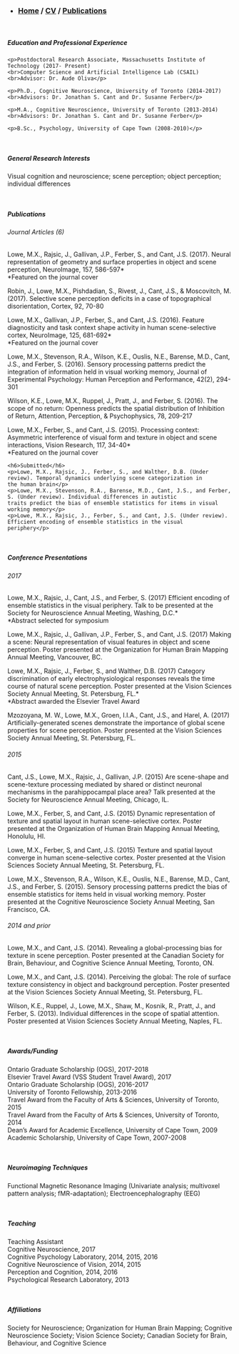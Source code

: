 <html>
<body>
		<nav>
    		<ul>
        		<h3><li><a href="/Home">Home</a>  /   <a href="/cv">CV</a>  /   <a href="/publications">Publications</a></li></h3>
    		</ul>
		</nav>
 
<br>
<h5>Education and Professional Experience</h5>  

	<p>Postdoctoral Research Associate, Massachusetts Institute of Technology (2017- Present)
	<br>Computer Science and Artificial Intelligence Lab (CSAIL)
	<br>Advisor: Dr. Aude Oliva</p>
	
	<p>Ph.D., Cognitive Neuroscience, University of Toronto (2014-2017)
	<br>Advisors: Dr. Jonathan S. Cant and Dr. Susanne Ferber</p>
	
	<p>M.A., Cognitive Neuroscience, University of Toronto (2013-2014)
	<br>Advisors: Dr. Jonathan S. Cant and Dr. Susanne Ferber</p>
	
	<p>B.Sc., Psychology, University of Cape Town (2008-2010)</p> 
<br>
<h5>General Research Interests</h5>                                                                                                   	
	<p>Visual cognition and neuroscience; scene perception; object perception; individual differences</p>
<br>
<h5>Publications</h5>                                                                                                                           <h6>Journal Articles (6)</h6>
	<p>Lowe, M.X., Rajsic, J., Gallivan, J.P., Ferber, S., and Cant, J.S. (2017). Neural representation of geometry and surface 			properties in object and scene perception, NeuroImage, 157, 586-597*
		<br>*Featured on the journal cover</p>
	<p>Robin, J., Lowe, M.X., Pishdadian, S., Rivest, J., Cant, J.S., & Moscovitch, M. (2017). Selective scene perception deficits 		in a case of topographical disorientation, Cortex, 92, 70-80</p>
	<p>Lowe, M.X., Gallivan, J.P., Ferber, S., and Cant, J.S. (2016). Feature diagnosticity and task context shape activity in human 			scene-selective cortex, NeuroImage, 125, 681-692* 
		<br>*Featured on the journal cover</p>	
	<p>Lowe, M.X., Stevenson, R.A., Wilson, K.E., Ouslis, N.E., Barense, M.D., Cant, J.S., and Ferber, S. (2016). Sensory 				processing patterns predict the integration of information held in visual working memory, Journal of Experimental 			Psychology: Human Perception and Performance, 42(2), 294-301</p>
	<p>Wilson, K.E., Lowe, M.X., Ruppel, J., Pratt, J., and Ferber, S. (2016). The scope of no return: Openness predicts the 				spatial distribution of Inhibition of Return, Attention, Perception, & Psychophysics, 78, 209-217</p>
	<p>Lowe, M.X., Ferber, S., and Cant, J.S. (2015). Processing context: Asymmetric interference of visual form and texture in 			object and scene interactions, Vision Research, 117, 34-40*	
		<br>*Featured on the journal cover</p>
		
	<h6>Submitted</h6> 
	<p>Lowe, M.X., Rajsic, J., Ferber, S., and Walther, D.B. (Under review). Temporal dynamics underlying scene categorization in 		the human brain</p>
	<p>Lowe, M.X., Stevenson, R.A., Barense, M.D., Cant, J.S., and Ferber, S. (Under review). Individual differences in autistic 			traits predict the bias of ensemble statistics for items in visual working memory</p>
	<p>Lowe, M.X., Rajsic, J., Ferber, S., and Cant, J.S. (Under review). Efficient encoding of ensemble statistics in the visual 			periphery</p>
<br>
<h5>Conference Presentations</h5>                                                                                                                 
<h6>2017</h6>	
	<p>Lowe, M.X., Rajsic, J., Cant, J.S., and Ferber, S. (2017) Efficient encoding of ensemble statistics in the visual periphery. 		Talk to be presented at the Society for Neuroscience Annual Meeting, Washing, D.C.*
		<br>*Abstract selected for symposium</p>		
	<p>Lowe, M.X., Rajsic, J., Gallivan, J.P., Ferber, S., and Cant, J.S. (2017) Making a scene: Neural representation of visual 			features in object and scene perception. Poster presented at the Organization for Human Brain Mapping Annual Meeting, 			Vancouver, BC.</p>
	<p>Lowe, M.X., Rajsic, J., Ferber, S., and Walther, D.B. (2017) Category discrimination of early electrophysiological responses 		reveals the time course of natural scene perception. Poster presented at the Vision Sciences Society Annual 				Meeting, St. Petersburg, FL.*
		<br>*Abstract awarded the Elsevier Travel Award</p>
	<p>Mzozoyana, M. W., Lowe, M.X., Groen, I.I.A., Cant, J.S., and Harel, A. (2017) Artificially-generated scenes demonstrate the 			importance of global scene properties for scene perception. Poster presented at the Vision Sciences Society Annual 			Meeting, St. Petersburg, FL.</p>
	
<h6>2015</h6>
	<p>Cant, J.S., Lowe, M.X., Rajsic, J., Gallivan, J.P. (2015) Are scene-shape and scene-texture processing mediated by shared or 		distinct neuronal mechanisms in the parahippocampal place area? Talk presented at the Society for Neuroscience Annual 			Meeting, Chicago, IL.</p>
	<p>Lowe, M.X., Ferber, S, and Cant, J.S. (2015) Dynamic representation of texture and spatial layout in human scene-selective 			cortex. Poster presented at the Organization of Human Brain Mapping Annual Meeting, Honolulu, HI.</p>
	<p>Lowe, M.X., Ferber, S, and Cant, J.S. (2015) Texture and spatial layout converge in human scene-selective cortex. Poster 			presented at the Vision Sciences Society Annual Meeting, St. Petersburg, FL.</p>
	<p>Lowe, M.X., Stevenson, R.A., Wilson, K.E., Ouslis, N.E., Barense, M.D., Cant, J.S., and Ferber, S. (2015). Sensory processing 			patterns predict the bias of ensemble statistics for items held in visual working memory. Poster presented at the 			Cognitive Neuroscience Society Annual Meeting, San Francisco, CA.</p>
	
<h6>2014 and prior</h6>
	<p>Lowe, M.X., and Cant, J.S. (2014). Revealing a global-processing bias for texture in scene perception. Poster presented at
		the Canadian Society for Brain, Behaviour, and Cognitive Science Annual Meeting, Toronto, ON.</p>
	<p>Lowe, M.X., and Cant, J.S. (2014). Perceiving the global: The role of surface texture consistency in object and background 			perception. Poster presented at the Vision Sciences Society Annual Meeting, St. Petersburg, FL.</p>
	<p>Wilson, K.E., Ruppel, J., Lowe, M.X., Shaw, M., Kosnik, R., Pratt, J., and Ferber, S. (2013). Individual differences in the 			scope of spatial attention. Poster presented at Vision Sciences Society Annual Meeting, Naples, FL.</p>
<br>	
<h5>Awards/Funding</h5>                                                                                                                                 
	<p>Ontario Graduate Scholarship (OGS), 2017-2018 
	<br>Elsevier Travel Award (VSS Student Travel Award), 2017
	<br>Ontario Graduate Scholarship (OGS), 2016-2017	
	<br>University of Toronto Fellowship, 2013-2016 
	<br>Travel Award from the Faculty of Arts & Sciences, University of Toronto, 2015 
	<br>Travel Award from the Faculty of Arts & Sciences, University of Toronto, 2014 	
	<br>Dean’s Award for Academic Excellence, University of Cape Town, 2009
	<br>Academic Scholarship, University of Cape Town, 2007-2008</p>
<br>
<h5>Neuroimaging Techniques</h5>                                                                                                                 
	<p>Functional Magnetic Resonance Imaging (Univariate analysis; multivoxel pattern analysis; fMR-adaptation); 			Electroencephalography (EEG)</p>
<br>
<h5>Teaching</h5>                                                                                                                              
	<p>Teaching Assistant
	<br>Cognitive Neuroscience, 2017
	<br>Cognitive Psychology Laboratory, 2014, 2015, 2016                              
	<br>Cognitive Neuroscience of Vision, 2014, 2015                                
	<br>Perception and Cognition, 2014, 2016
	<br>Psychological Research Laboratory, 2013</p>
<br>
<h5>Affiliations</h5>                                                                                                                                      
	<p>Society for Neuroscience; Organization for Human Brain Mapping; Cognitive Neuroscience Society; Vision Science Society; Canadian Society for Brain, Behaviour, and Cognitive Science</p>
</body>
</html>

